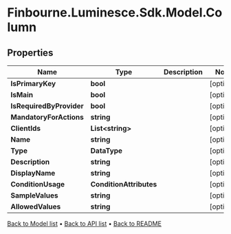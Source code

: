 # Finbourne.Luminesce.Sdk.Model.Column

## Properties

Name | Type | Description | Notes
------------ | ------------- | ------------- | -------------
**IsPrimaryKey** | **bool** |  | [optional] 
**IsMain** | **bool** |  | [optional] 
**IsRequiredByProvider** | **bool** |  | [optional] 
**MandatoryForActions** | **string** |  | [optional] 
**ClientIds** | **List&lt;string&gt;** |  | [optional] 
**Name** | **string** |  | [optional] 
**Type** | **DataType** |  | [optional] 
**Description** | **string** |  | [optional] 
**DisplayName** | **string** |  | [optional] 
**ConditionUsage** | **ConditionAttributes** |  | [optional] 
**SampleValues** | **string** |  | [optional] 
**AllowedValues** | **string** |  | [optional] 

[Back to Model list](../README.md#documentation-for-models) &#8226; [Back to API list](../README.md#documentation-for-api-endpoints) &#8226; [Back to README](../README.md)

